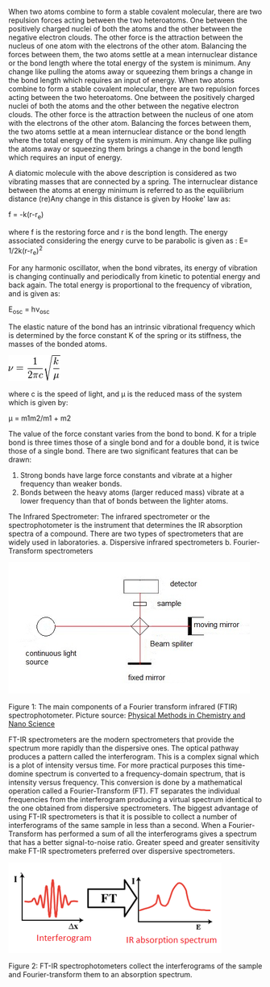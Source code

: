 When two atoms combine to form a stable covalent molecular, there are two repulsion forces acting between the two heteroatoms. One between the positively charged nuclei of both the atoms and the other between the negative electron clouds. The other force is the attraction between the nucleus of one atom with the electrons of the other atom. Balancing the forces between them, the two atoms settle at a mean internuclear distance or the bond length where the total energy of the system is minimum. Any change like pulling the atoms away or squeezing them brings a change in the bond length which requires an input of energy.
	When two atoms combine to form a stable covalent molecular, there are two repulsion forces acting between the two heteroatoms. One between the positively charged nuclei of both the atoms and the other between the negative electron clouds. The other force is the attraction between the nucleus of one atom with the electrons of the other atom. Balancing the forces between them, the two atoms settle at a mean internuclear distance or the bond length where the total energy of the system is minimum. Any change like pulling the atoms away or squeezing them brings a change in the bond length which requires an input of energy.

A diatomic molecule with the above description is considered as two vibrating masses that are connected by a spring. The internuclear distance between the atoms at energy minimum is referred to as the equilibrium distance (re)Any change in this distance is given by Hooke' law as:


f = -k(r-r<sub>e</sub>)

where f is the restoring force and r is the bond length. The energy associated considering the energy curve to be parabolic is given as :
E= 1/2k(r-r<sub>e</sub>)<sup>2</sup>

For any harmonic oscillator, when the bond vibrates, its energy of vibration is changing continually and periodically from kinetic to potential energy and back again. The total energy is proportional to the frequency of vibration, and is given as:

E<sub>osc</sub> = hν<sub>osc</sub>

The elastic nature of the bond has an intrinsic vibrational frequency which is determined by the force constant K of the spring or its stiffness, the masses of the bonded atoms.

<img src="images/equation1.png">
 

where c is the speed of light, and μ is the reduced mass of the system which is given by:

μ = m1m2/m1 + m2



The value of the force constant varies from the bond to bond. K for a triple bond is three times those of a single bond and for a double bond, it is twice those of a single bond. There are two significant features that can be drawn:

1. Strong bonds have large force constants and vibrate at a higher frequency than weaker bonds.
2. Bonds between the heavy atoms (larger reduced mass) vibrate at a lower frequency than that of bonds between the lighter atoms.

The Infrared Spectrometer:
The infrared spectrometer or the spectrophotometer is the instrument that determines the IR absorption spectra of a compound. There are two types of spectrometers that are widely used in laboratories.
a. Dispersive infrared spectrometers
b. Fourier-Transform spectrometers

<img src="images/figure2_exp7.jpg">

Figure 1: The main components of a Fourier transform infrared (FTIR) spectrophotometer.
Picture source: [Physical Methods in Chemistry and Nano Science](https://cnx.org/content/m34660/latest/?collection=col10699/latest)

FT-IR spectrometers are the modern spectrometers that provide the spectrum more rapidly than the dispersive ones. The optical pathway produces a pattern called the interferogram. This is a complex signal which is a plot of intensity versus time. For more practical purposes this time-domine spectrum is converted to a frequency-domain spectrum, that is intensity versus frequency. This conversion is done by a mathematical operation called a Fourier-Transform (FT). FT separates the individual frequencies from the interferogram producing a virtual spectrum identical to the one obtained from dispersive spectrometers. The biggest advantage of using FT-IR spectrometers is that it is possible to collect a number of interferograms of the same sample in less than a second. When a Fourier-Transform has performed a sum of all the interferograms gives a spectrum that has a better signal-to-noise ratio. Greater speed and greater sensitivity make FT-IR spectrometers preferred over dispersive spectrometers.

<img src="images/figure3_exp7.png">

Figure 2: FT-IR spectrophotometers collect the interferograms of the sample and Fourier-transform them to an absorption spectrum.
<!-- Takes to much time in Loading -->
<!-- Picture source: [Thermo Nicolet](https://faculty.sdmiramar.edu/fgarces/LabMatters/Instruments/FTIR/FTIR.htm)  -->
